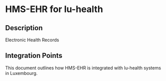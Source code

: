 # HMS-EHR for lu-health

## Description

Electronic Health Records

## Integration Points

This document outlines how HMS-EHR is integrated with lu-health systems in Luxembourg.
